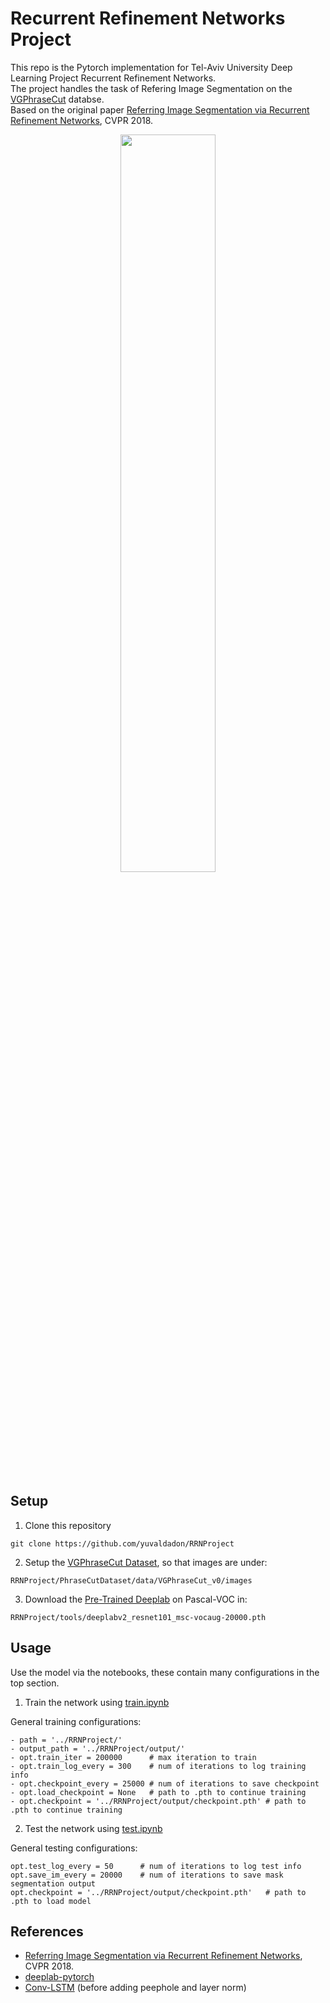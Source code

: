 # Recurrent Refinement Networks Project

This repo is the Pytorch implementation for Tel-Aviv University Deep Learning Project Recurrent Refinement Networks.  
The project handles the task of Refering Image Segmentation on the [VGPhraseCut](https://people.cs.umass.edu/~chenyun/publication/phrasecut/) databse.  
Based on the original paper [Referring Image Segmentation via Recurrent Refinement
Networks](http://openaccess.thecvf.com/content_cvpr_2018/html/Li_Referring_Image_Segmentation_CVPR_2018_paper.html),
CVPR 2018. 
<p align="center">
  <img src="https://i.ibb.co/bb6MckQ/Untitled.png" width="55%"/>
</p>

## Setup

1. Clone this repository
```
git clone https://github.com/yuvaldadon/RRNProject
```
2. Setup the [VGPhraseCut Dataset](https://github.com/ChenyunWu/PhraseCutDataset), so that images are under:
```
RRNProject/PhraseCutDataset/data/VGPhraseCut_v0/images
```
3. Download the [Pre-Trained Deeplab](https://github.com/kazuto1011/deeplab-pytorch/releases/download/v1.0/deeplabv2_resnet101_msc-vocaug-20000.pth) on Pascal-VOC in:
```
RRNProject/tools/deeplabv2_resnet101_msc-vocaug-20000.pth
```

## Usage

Use the model via the notebooks, these contain many configurations in the top section.

1. Train the network using [train.ipynb](train.ipynb) 

General training configurations:
```
- path = '../RRNProject/'
- output_path = '../RRNProject/output/'
- opt.train_iter = 200000      # max iteration to train
- opt.train_log_every = 300    # num of iterations to log training info
- opt.checkpoint_every = 25000 # num of iterations to save checkpoint
- opt.load_checkpoint = None   # path to .pth to continue training
- opt.checkpoint = '../RRNProject/output/checkpoint.pth' # path to .pth to continue training
```

2. Test the network using [test.ipynb](test.ipynb)  

General testing configurations:
```
opt.test_log_every = 50      # num of iterations to log test info
opt.save_im_every = 20000    # num of iterations to save mask segmentation output
opt.checkpoint = '../RRNProject/output/checkpoint.pth'   # path to .pth to load model
```

## References
- [Referring Image Segmentation via Recurrent Refinement
Networks](http://openaccess.thecvf.com/content_cvpr_2018/html/Li_Referring_Image_Segmentation_CVPR_2018_paper.html),
CVPR 2018. 
- [deeplab-pytorch](https://github.com/kazuto1011/deeplab-pytorch)
- [Conv-LSTM](https://github.com/ndrplz/ConvLSTM_pytorch) (before adding peephole and layer norm)
